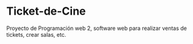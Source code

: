 # Ticket-de-Cine
Proyecto de Programación web 2, software web para realizar ventas de tickets, crear salas, etc.
